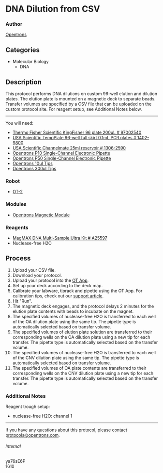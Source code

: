 # DNA Dilution from CSV

### Author
[Opentrons](http://www.opentrons.com/)

## Categories
* Molecular Biology
    * DNA

## Description
This protocol performs DNA dilutions on custom 96-well elution and dilution plates. The elution plate is mounted on a magnetic deck to separate beads. Transfer volumes are specified by a CSV file that can be uploaded on the custom protocol site. For reagent setup, see Additional Notes below.

---

You will need:
* [Thermo Fisher Scientific KingFisher 96 plate 200uL # 97002540](https://www.thermofisher.com/order/catalog/product/95040450)
* [USA Scientific TempPlate 96-well full skirt 0.1mL PCR plates # 1402-9800](https://www.usascientific.com/full-skirted-96-well-PCR-plate.aspx)
* [USA Scientific Channelmate 25ml reservoir # 1306-2590](https://www.usascientific.com/channelmate.aspx)
* [Opentrons P10 Single-Channel Electronic Pipette](https://shop.opentrons.com/collections/ot-2-pipettes/products/single-channel-electronic-pipette)
* [Opentrons P50 Single-Channel Electronic Pipette](https://shop.opentrons.com/collections/ot-2-pipettes/products/single-channel-electronic-pipette?variant=5984549077021)
* [Opentrons 10ul Tips](https://shop.opentrons.com/collections/opentrons-tips/products/opentrons-10ul-tips)
* [Opentrons 300ul Tips](https://shop.opentrons.com/collections/opentrons-tips/products/opentrons-300ul-tips)

### Robot
* [OT-2](https://opentrons.com/ot-2)

### Modules
* [Opentrons Magnetic Module](https://shop.opentrons.com/collections/hardware-modules/products/magdeck)

### Reagents
* [MagMAX DNA Multi-Sample Ultra Kit # A25597](https://www.thermofisher.com/order/catalog/product/A25597)
* Nuclease-free H2O

## Process
1. Upload your CSV file.
2. Download your protocol.
3. Upload your protocol into the [OT App](https://opentrons.com/ot-app).
4. Set up your deck according to the deck map.
5. Calibrate your labware, tiprack and pipette using the OT App. For calibration tips, check out our [support article](https://support.opentrons.com/ot-2/getting-started-software-setup/deck-calibration).
6. Hit "Run".
7. The magnetic deck engages, and the protocol delays 2 minutes for the elution plate contents with beads to incubate on the magnet.
8. The specified volumes of nuclease-free H2O is transferred to each well of the OA dilution plate using the same tip. The pipette type is automatically selected based on transfer volume.
9. The specified volumes of elution plate solution are transferred to their corresponding wells on the OA dilution plate using a new tip for each transfer. The pipette type is automatically selected based on the transfer volume.
10. The specified volumes of nuclease-free H2O is transferred to each well of the CNV dilution plate using the same tip. The pipette type is automatically selected based on transfer volume.
11. The specified volumes of OA plate contents are transferred to their corresponding wells on the CNV dilution plate using a new tip for each transfer. The pipette type is automatically selected based on the transfer volume.

### Additional Notes
Reagent trough setup:  
* nuclease-free H2O: channel 1

---

If you have any questions about this protocol, please contact protocols@opentrons.com.

###### Internal
ya76sE6P  
1610
